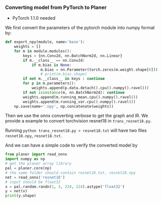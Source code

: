 ### Converting model from PyTorch to Planer

* PyTorch 1.1.0 needed


We first convert the parameters of the pytorch module into numpy format by:
```python
def export_npy(module, name='base'):
    weights = []  
    for m in module.modules():
        keys = {nn.Conv2d, nn.BatchNorm2d, nn.Linear}
        if m.__class__ == nn.Conv2d: 
            if m.bias is None:
                m.bias = nn.Parameter(torch.zeros(m.weight.shape[0]))
                # print(m.bias.shape)
        if not m.__class__ in keys : continue
        for p in m.parameters():
            weights.append(p.data.detach().cpu().numpy().ravel())
        if not isinstance(m, nn.BatchNorm2d): continue
        weights.append(m.running_mean.cpu().numpy().ravel())
        weights.append(m.running_var.cpu().numpy().ravel())
    np.save(name+'.npy', np.concatenate(weights))
```

Then we use the onnx converting verbose to get the graph and IR. We provide a example to convert torchvision resnet18 in ```trans_resnet18.py```.

Running ```python trans_resnet18.py > resnet18.txt``` will have two files ```resnet18.npy```, ```resnet18.txt```.

And we can have a simple code to verify the converted model by
```python
from planer import read_onnx
import numpy as np
# get the planer array library
pal = planer.core(np)
# the same folder should contain resnet18.txt, resnet18.npy
net = read_onnx('resnet18')
# input should be float32
x = pal.random.randn(1, 3, 224, 224).astype('float32')
y = net(x)
print(y.shape)
```
